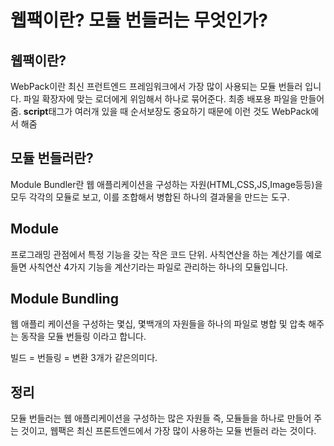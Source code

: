 # 웹팩이란? 모듈 번들러는 무엇인가?

## 웹팩이란?

WebPack이란 최신 프런트엔드 프레임워크에서 가장 많이 사용되는 모듈 번들러 입니다.
파일 확장자에 맞는 로더에게 위임해서 하나로 묶어준다.
최종 배포용 파일을 만들어 줌.
**script**태그가 여러개 있을 때 순서보장도 중요하기 때문에 이런 것도 WebPack에서 해줌

## 모듈 번들러란?

Module Bundler란 웹 애플리케이션을 구성하는 자원(HTML,CSS,JS,Image등등)을 모두 각각의 모듈로 보고, 이를 조합해서 병합된 하나의 결과물을 만드는 도구.

## Module

프로그래밍 관점에서 특정 기능을 갖는 작은 코드 단위.
사칙연산을 하는 계산기를 예로들면 사칙연산 4가지 기능을 계산기라는 파일로 관리하는
하나의 모듈입니다.

## Module Bundling

웹 애플리 케이션을 구성하는 몇십, 몇백개의 자원들을 하나의 파일로 병합 및 압축 해주는 동작을 모듈 번들링 이라고 합니다.

빌드 = 번들링 = 변환 3개가 같은의미다.

## 정리

모듈 번들러는 웹 애플리케이션을 구성하는 많은 자원들 즉, 모듈들을 하나로 만들어 주는 것이고, 웹팩은 최신 프론트엔드에서 가장 많이 사용하는 모듈 번들러 라는 것이다.